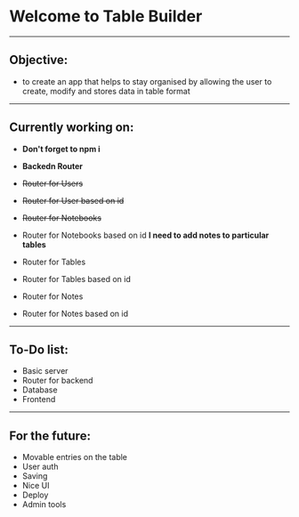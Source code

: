 # Welcome to Table Builder

---

## Objective:

-   to create an app that helps to stay organised by allowing the user to create, modify and stores data in table format

---

## Currently working on:

-   **Don't forget to npm i**
-   **Backedn Router**

-   ~~Router for Users~~
-   ~~Router for User based on id~~
-   ~~Router for Notebooks~~
-   Router for Notebooks based on id
    **I need to add notes to particular tables**
-   Router for Tables
-   Router for Tables based on id
-   Router for Notes
-   Router for Notes based on id

---

## To-Do list:

-   Basic server
-   Router for backend
-   Database
-   Frontend

---

## For the future:

-   Movable entries on the table
-   User auth
-   Saving
-   Nice UI
-   Deploy
-   Admin tools
